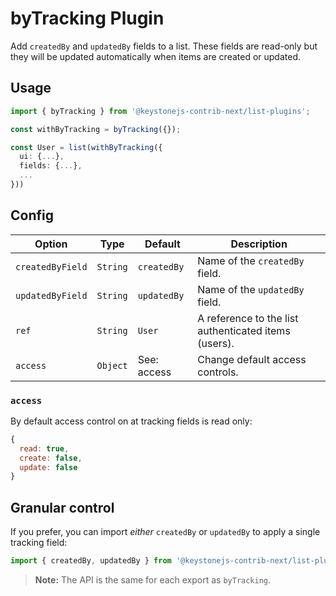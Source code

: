 <!--[meta]
section: list-plugins
title: byTracking
[meta]-->

# byTracking Plugin

Add `createdBy` and `updatedBy` fields to a list. These fields are read-only but
they will be updated automatically when items are created or updated.

## Usage

```ts
import { byTracking } from '@keystonejs-contrib-next/list-plugins';

const withByTracking = byTracking({});

const User = list(withByTracking({
  ui: {...},
  fields: {...},
  ...
}))
```

## Config

| Option           | Type     | Default     | Description                                          |
| ---------------- | -------- | ----------- | ---------------------------------------------------- |
| `createdByField` | `String` | `createdBy` | Name of the `createdBy` field.                       |
| `updatedByField` | `String` | `updatedBy` | Name of the `updatedBy` field.                       |
| `ref`            | `String` | `User`      | A reference to the list authenticated items (users). |
| `access`         | `Object` | See: access | Change default access controls.                      |

### `access`

By default access control on at tracking fields is read only:

```javascript allowCopy=false showLanguage=false
{
  read: true,
  create: false,
  update: false
}
```

## Granular control

If you prefer, you can import _either_ `createdBy` or `updatedBy` to apply a single tracking field:

```javascript
import { createdBy, updatedBy } from '@keystonejs-contrib-next/list-plugins';
```

> **Note:** The API is the same for each export as `byTracking`.
